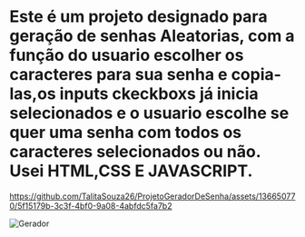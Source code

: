 
<h1> Este é um projeto designado para geração de senhas Aleatorias, com a função do usuario escolher os caracteres para sua senha e copia-las,os inputs ckeckboxs já inicia selecionados e o usuario escolhe se quer uma senha com todos os caracteres selecionados ou não.
Usei HTML,CSS E JAVASCRIPT.</h1>



https://github.com/TalitaSouza26/ProjetoGeradorDeSenha/assets/136650770/5f15179b-3c3f-4bf0-9a08-4abfdc5fa7b2


![Gerador](https://github.com/TalitaSouza26/ProjetoGeradorDeSenha/assets/136650770/182dbe86-08a2-4a5f-8fde-0dfb4aec904f)
